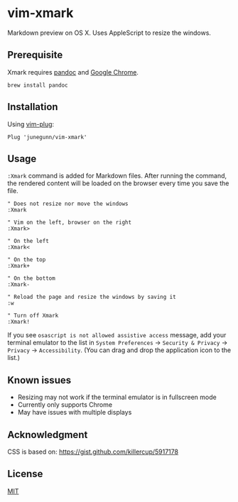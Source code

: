 vim-xmark
=========

Markdown preview on OS X. Uses AppleScript to resize the windows.

Prerequisite
------------

Xmark requires [pandoc][p] and [Google Chrome][c].

```
brew install pandoc
```

Installation
------------

Using [vim-plug](https://github.com/junegunn/vim-plug):

```vim
Plug 'junegunn/vim-xmark'
```

Usage
-----

`:Xmark` command is added for Markdown files. After running the command, the
rendered content will be loaded on the browser every time you save the file.

```vim
" Does not resize nor move the windows
:Xmark

" Vim on the left, browser on the right
:Xmark>

" On the left
:Xmark<

" On the top
:Xmark+

" On the bottom
:Xmark-

" Reload the page and resize the windows by saving it
:w

" Turn off Xmark
:Xmark!
```

If you see `osascript is not allowed assistive access` message, add your
terminal emulator to the list in `System Preferences` -> `Security & Privacy`
-> `Privacy` -> `Accessibility`. (You can drag and drop the application icon
to the list.)

Known issues
------------

- Resizing may not work if the terminal emulator is in fullscreen mode
- Currently only supports Chrome
- May have issues with multiple displays

Acknowledgment
--------------

CSS is based on: https://gist.github.com/killercup/5917178

License
-------

[MIT](http://opensource.org/licenses/MIT)

[p]: http://johnmacfarlane.net/pandoc/
[c]: http://www.google.com/chrome/

